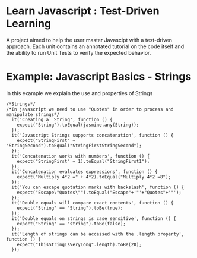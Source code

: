 Learn Javascript : Test-Driven Learning
================

A project aimed to help the user master Javascipt with a test-driven approach. Each unit contains an annotated tutorial on the code itself and the ability to run Unit Tests to verify the expected behavior.

Example: Javascript Basics - Strings
====================
In this example we explain the use and properties of Strings 
<!--  -->
    /*Strings*/
    /*In javascript we need to use "Quotes" in order to process and manipulate strings*/
      it('Creating a  String', function () {
        expect("String").toEqual(jasmine.any(String));
      });
      it('Javascript Strings supports concatenation', function () {
        expect("StringFirst" + "StringSecond").toEqual("StringFirstStringSecond");
      });
      it('Concatenation works with numbers', function () {
        expect("StringFirst" + 1).toEqual("StringFirst1");
      });
      it('Concatenation evaluates expressions', function () {
        expect("Multiply 4*2 =" + 4*2).toEqual("Multiply 4*2 =8");
      });
      it('You can escape quotation marks with backslash', function () {
        expect("Escape\"Quotes\"").toEqual("Escape"+'"'+"Quotes"+'"');
      });
      it('Double equals will compare exact contents', function () {
        expect("String" == "String").toBe(true);
      });
      it('Double equals on strings is case sensitive', function () {
        expect("String" == "string").toBe(false);
      });
      it('Length of strings can be accessed with the .length property', function () {
        expect("ThisStringIsVeryLong".length).toBe(20);
      });

